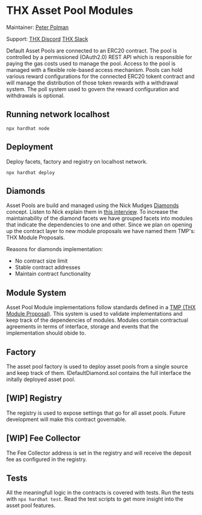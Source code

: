 # THX Asset Pool Modules

Maintainer:
[Peter Polman](mailto:peter@thx.network)

Support:
[THX Discord](https://discord.com/invite/TzbbSmkE7Y)
[THX Slack](https://thx.page.link/slack)

Default Asset Pools are connected to an ERC20 contract. The pool is controlled by a permissioned (OAuth2.0) REST API which is responsible for paying the gas costs used to manage the pool. Access to the pool is managed with a flexible role-based access mechanism. Pools can hold various reward configurations for the connected ERC20 tokent contract and will manage the distribution of those token rewards with a withdrawal system. The poll system used to govern the reward configuration and withdrawals is optional.

## Running network localhost

```
npx hardhat node
```

## Deployment

Deploy facets, factory and registry on localhost network.

```
npx hardhat deploy
```

## Diamonds

Asset Pools are build and managed using the Nick Mudges [Diamonds](https://github.com/ethereum/EIPs/issues/2535) concept. Listen to Nick explain them in [this interview](https://www.youtube.com/watch?v=64VfajtPGJ4). To increase the maintainability of the diamond facets we have grouped facets into modules that indicate the dependencies to one and other. Since we plan on opening up the contract layer to new module proposals we have named them TMP's: THX Module Proposals.

Reasons for diamonds implementation:

-   No contract size limit
-   Stable contract addresses
-   Maintain contract functionality

## Module System

Asset Pool Module implementations follow standards defined in a [TMP (THX Module Proposal)](https://github.com/thxprotocol/modules). This system is used to validate implementations and keep track of the dependencies of modules. Modules contain contractual agreements in terms of interface, storage and events that the implementation should obide to.

## Factory

The asset pool factory is used to deploy asset pools from a single source and keep track of them. IDefaultDiamond.sol contains the full interface the initally deployed asset pool.

## [WIP] Registry

The registry is used to expose settings that go for all asset pools. Future development will make this contract governable.

## [WIP] Fee Collector

The Fee Collector address is set in the registry and will receive the deposit fee as configured in the registry.

## Tests

All the meaningfull logic in the contracts is covered with tests. Run the tests with `npx hardhat test`. Read the test scripts to get more insight into the asset pool features.
